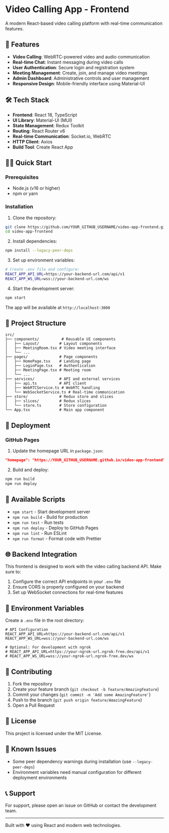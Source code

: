 # Video Calling App - Frontend

A modern React-based video calling platform with real-time communication features.

## 🚀 Features

- **Video Calling**: WebRTC-powered video and audio communication
- **Real-time Chat**: Instant messaging during video calls
- **User Authentication**: Secure login and registration system
- **Meeting Management**: Create, join, and manage video meetings
- **Admin Dashboard**: Administrative controls and user management
- **Responsive Design**: Mobile-friendly interface using Material-UI

## 🛠 Tech Stack

- **Frontend**: React 18, TypeScript
- **UI Library**: Material-UI (MUI)
- **State Management**: Redux Toolkit
- **Routing**: React Router v6
- **Real-time Communication**: Socket.io, WebRTC
- **HTTP Client**: Axios
- **Build Tool**: Create React App

## 🏃‍♂️ Quick Start

### Prerequisites

- Node.js (v16 or higher)
- npm or yarn

### Installation

1. Clone the repository:
```bash
git clone https://github.com/YOUR_GITHUB_USERNAME/video-app-frontend.git
cd video-app-frontend
```

2. Install dependencies:
```bash
npm install --legacy-peer-deps
```

3. Set up environment variables:
```bash
# Create .env file and configure:
REACT_APP_API_URL=https://your-backend-url.com/api/v1
REACT_APP_WS_URL=wss://your-backend-url.com/ws
```

4. Start the development server:
```bash
npm start
```

The app will be available at `http://localhost:3000`

## 📁 Project Structure

```
src/
├── components/          # Reusable UI components
│   ├── Layout/         # Layout components
│   ├── MeetingRoom.tsx # Video meeting interface
│   └── ...
├── pages/              # Page components
│   ├── HomePage.tsx    # Landing page
│   ├── LoginPage.tsx   # Authentication
│   ├── MeetingPage.tsx # Meeting room
│   └── ...
├── services/           # API and external services
│   ├── api.ts          # API client
│   ├── WebRTCService.ts # WebRTC handling
│   └── WebSocketService.ts # Real-time communication
├── store/              # Redux store and slices
│   ├── slices/         # Redux slices
│   └── store.ts        # Store configuration
└── App.tsx             # Main app component
```

## 🚀 Deployment

### GitHub Pages

1. Update the homepage URL in `package.json`:
```json
"homepage": "https://YOUR_GITHUB_USERNAME.github.io/video-app-frontend"
```

2. Build and deploy:
```bash
npm run build
npm run deploy
```

## 🔧 Available Scripts

- `npm start` - Start development server
- `npm run build` - Build for production
- `npm run test` - Run tests
- `npm run deploy` - Deploy to GitHub Pages
- `npm run lint` - Run ESLint
- `npm run format` - Format code with Prettier

## 🌐 Backend Integration

This frontend is designed to work with the video calling backend API. Make sure to:

1. Configure the correct API endpoints in your `.env` file
2. Ensure CORS is properly configured on your backend
3. Set up WebSocket connections for real-time features

## 📝 Environment Variables

Create a `.env` file in the root directory:

```env
# API Configuration
REACT_APP_API_URL=https://your-backend-url.com/api/v1
REACT_APP_WS_URL=wss://your-backend-url.com/ws

# Optional: For development with ngrok
# REACT_APP_API_URL=https://your-ngrok-url.ngrok-free.dev/api/v1
# REACT_APP_WS_URL=wss://your-ngrok-url.ngrok-free.dev/ws
```

## 🤝 Contributing

1. Fork the repository
2. Create your feature branch (`git checkout -b feature/AmazingFeature`)
3. Commit your changes (`git commit -m 'Add some AmazingFeature'`)
4. Push to the branch (`git push origin feature/AmazingFeature`)
5. Open a Pull Request

## 📄 License

This project is licensed under the MIT License.

## 🐛 Known Issues

- Some peer dependency warnings during installation (use `--legacy-peer-deps`)
- Environment variables need manual configuration for different deployment environments

## 📞 Support

For support, please open an issue on GitHub or contact the development team.

---

Built with ❤️ using React and modern web technologies.
